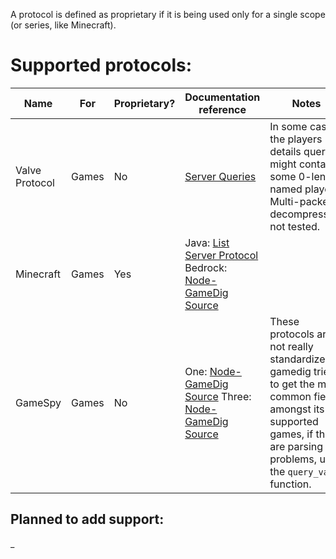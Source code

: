 A protocol is defined as proprietary if it is being used only for a single scope (or series, like Minecraft).

# Supported protocols:
| Name           | For   | Proprietary? | Documentation reference                                                                                                                                                                                       | Notes                                                                                                                                                                               |
|----------------|-------|--------------|---------------------------------------------------------------------------------------------------------------------------------------------------------------------------------------------------------------|-------------------------------------------------------------------------------------------------------------------------------------------------------------------------------------|
| Valve Protocol | Games | No           | [Server Queries](https://developer.valvesoftware.com/wiki/Server_queries)                                                                                                                                     | In some cases, the players details query might contain some 0-length named players. Multi-packet decompression not tested.                                                          |
| Minecraft      | Games | Yes          | Java: [List Server Protocol](https://wiki.vg/Server_List_Ping) <br> Bedrock: [Node-GameDig Source](https://github.com/gamedig/node-gamedig/blob/master/protocols/minecraftbedrock.js)                         |                                                                                                                                                                                     |
| GameSpy        | Games | No           | One: [Node-GameDig Source](https://github.com/gamedig/node-gamedig/blob/master/protocols/gamespy1.js) Three: [Node-GameDig Source](https://github.com/gamedig/node-gamedig/blob/master/protocols/gamespy3.js) | These protocols are not really standardized, gamedig tries to get the most common fields amongst its supported games, if there are parsing problems, use the `query_vars` function. |

## Planned to add support:
_
